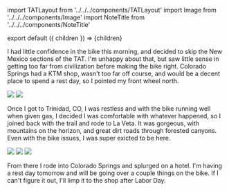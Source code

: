 import TATLayout from '../../../components/TATLayout'
import Image from '../../../components/Image'
import NoteTitle from '../../../components/NoteTitle'

export default ({ children }) => <TATLayout prev="2018-09-01" next="2018-09-03" >{children}</TATLayout>

<NoteTitle
  title="September 2, 2018 &mdash; Oklahoma &#8594; New Mexico &#8594; Colorado"
  subtitle="325 miles"
/>

I had little confidence in the bike this morning, and decided to skip the New Mexico sections of the TAT. I'm unhappy about that, but saw little sense in getting too far from civilization before making the bike right. Colorado Springs had a KTM shop, wasn't too far off course, and would be a decent place to spend a rest day, so I pointed my front wheel north.

<Image src="https://s3.amazonaws.com/tat.honkytonk.in/16/IMG_2853.jpg" />
<Image src="https://s3.amazonaws.com/tat.honkytonk.in/16/IMG_2863.jpg" />

Once I got to Trinidad, CO, I was restless and with the bike running well when given gas, I decided I was comfortable with whatever happened, so I joined back with the trail and rode to La Veta. It was gorgeous, with mountains on the horizon, and great dirt roads through forested canyons. Even with the bike issues, I was super exicted to be here.

<Image src="https://s3.amazonaws.com/tat.honkytonk.in/16/IMG_2869.jpg" />
<Image src="https://s3.amazonaws.com/tat.honkytonk.in/16/IMG_2872.jpg" />
<Image src="https://s3.amazonaws.com/tat.honkytonk.in/16/IMG_2880.jpg" />

From there I rode into Colorado Springs and splurged on a hotel. I'm having a rest day tomorrow and will be going over a couple things on the bike. If I can't figure it out, I'll limp it to the shop after Labor Day.
